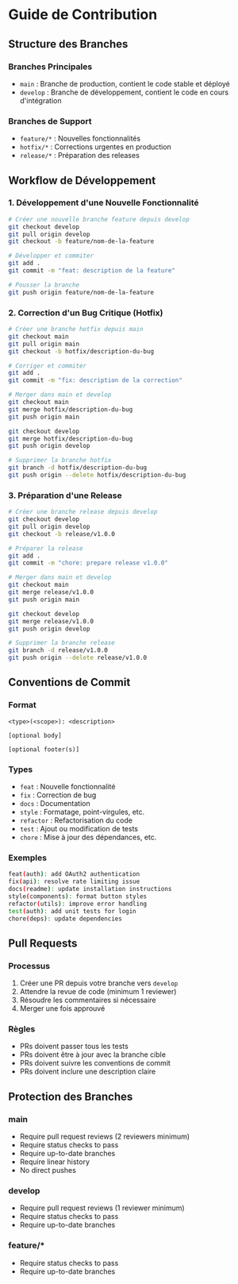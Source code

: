 # Guide de Contribution

## Structure des Branches

### Branches Principales

- `main` : Branche de production, contient le code stable et déployé
- `develop` : Branche de développement, contient le code en cours d'intégration

### Branches de Support

- `feature/*` : Nouvelles fonctionnalités
- `hotfix/*` : Corrections urgentes en production
- `release/*` : Préparation des releases

## Workflow de Développement

### 1. Développement d'une Nouvelle Fonctionnalité

```bash
# Créer une nouvelle branche feature depuis develop
git checkout develop
git pull origin develop
git checkout -b feature/nom-de-la-feature

# Développer et commiter
git add .
git commit -m "feat: description de la feature"

# Pousser la branche
git push origin feature/nom-de-la-feature
```

### 2. Correction d'un Bug Critique (Hotfix)

```bash
# Créer une branche hotfix depuis main
git checkout main
git pull origin main
git checkout -b hotfix/description-du-bug

# Corriger et commiter
git add .
git commit -m "fix: description de la correction"

# Merger dans main et develop
git checkout main
git merge hotfix/description-du-bug
git push origin main

git checkout develop
git merge hotfix/description-du-bug
git push origin develop

# Supprimer la branche hotfix
git branch -d hotfix/description-du-bug
git push origin --delete hotfix/description-du-bug
```

### 3. Préparation d'une Release

```bash
# Créer une branche release depuis develop
git checkout develop
git pull origin develop
git checkout -b release/v1.0.0

# Préparer la release
git add .
git commit -m "chore: prepare release v1.0.0"

# Merger dans main et develop
git checkout main
git merge release/v1.0.0
git push origin main

git checkout develop
git merge release/v1.0.0
git push origin develop

# Supprimer la branche release
git branch -d release/v1.0.0
git push origin --delete release/v1.0.0
```

## Conventions de Commit

### Format

```
<type>(<scope>): <description>

[optional body]

[optional footer(s)]
```

### Types

- `feat` : Nouvelle fonctionnalité
- `fix` : Correction de bug
- `docs` : Documentation
- `style` : Formatage, point-virgules, etc.
- `refactor` : Refactorisation du code
- `test` : Ajout ou modification de tests
- `chore` : Mise à jour des dépendances, etc.

### Exemples

```bash
feat(auth): add OAuth2 authentication
fix(api): resolve rate limiting issue
docs(readme): update installation instructions
style(components): format button styles
refactor(utils): improve error handling
test(auth): add unit tests for login
chore(deps): update dependencies
```

## Pull Requests

### Processus

1. Créer une PR depuis votre branche vers `develop`
2. Attendre la revue de code (minimum 1 reviewer)
3. Résoudre les commentaires si nécessaire
4. Merger une fois approuvé

### Règles

- PRs doivent passer tous les tests
- PRs doivent être à jour avec la branche cible
- PRs doivent suivre les conventions de commit
- PRs doivent inclure une description claire

## Protection des Branches

### main

- Require pull request reviews (2 reviewers minimum)
- Require status checks to pass
- Require up-to-date branches
- Require linear history
- No direct pushes

### develop

- Require pull request reviews (1 reviewer minimum)
- Require status checks to pass
- Require up-to-date branches

### feature/\*

- Require status checks to pass
- Require up-to-date branches
